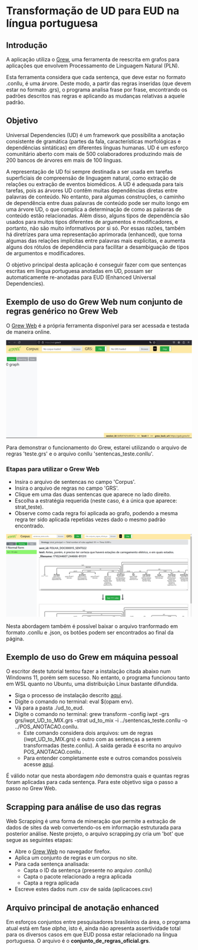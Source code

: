 # Transformação de UD para EUD na língua portuguesa
## Introdução
A aplicação utiliza o [Grew](https://grew.fr), uma ferramenta de reescrita em grafos para aplicações que envolvem Processamento de Linguagem Natural (PLN).

Esta ferramenta considera que cada sentença, que deve estar no formato .conllu, é uma árvore. Deste modo, a partir das regras inseridas (que devem estar no formato .grs), o programa analisa frase por frase, encontrando os padrões descritos nas regras e aplicando as mudanças relativas a aquele padrão.

## Objetivo

Universal Dependencies (UD) é um framework que possibilita a anotação consistente de gramática (partes da fala, características morfológicas e dependências sintáticas) em diferentes línguas humanas. UD é um esforço comunitário aberto com mais de 500 colaboradores produzindo mais de 200 bancos de árvores em mais de 100 línguas.

A representação de UD foi sempre destinada a ser usada em tarefas superficiais de compreensão de linguagem natural, como extração de relações ou extração de eventos biomédicos. A UD é adequada para tais tarefas, pois as árvores UD contêm muitas dependências diretas entre palavras de conteúdo. No entanto, para algumas construções, o caminho de dependência entre duas palavras de conteúdo pode ser muito longo em uma árvore UD, o que complica a determinação de como as palavras de conteúdo estão relacionadas. Além disso, alguns tipos de dependência são usados para muitos tipos diferentes de argumentos e modificadores, e portanto, não são muito informativos por si só. Por essas razões, também há diretrizes para uma representação aprimorada (enhanced), que torna algumas das relações implícitas entre palavras mais explícitas, e aumenta alguns dos rótulos de dependência para facilitar a desambiguação de tipos de argumentos e modificadores.

O objetivo principal desta aplicação é conseguir fazer com que sentenças escritas em língua portuguesa anotadas em UD, possam ser automaticamente re-anotadas para EUD (Enhanced Universal Dependencies). 

## Exemplo de uso do Grew Web num conjunto de regras genérico no Grew Web
O [Grew Web](https://web.grew.fr) é a própria ferramenta disponível para ser acessada e testada de maneira online.

<p align="center">
  <img src="./imagens/grew_web.jpg" alt="Tela inicial do grew web" width="738">
</p>

Para demonstrar o funcionamento do Grew, estarei utilizando o arquivo de regras 'teste.grs' e o arquivo conllu 'sentencas_teste.conllu'.

### Etapas para utilizar o Grew Web
- Insira o arquivo de sentencas no campo 'Corpus'.
- Insira o arquivo de regras no campo 'GRS'.
- Clique em uma das duas sentencas que aparece no lado direito.
- Escolha a estratégia requerida (neste caso, é a única que aparece: strat_teste).
- Observe como cada regra foi aplicada ao grafo, podendo a mesma regra ter sido aplicada repetidas vezes dado o mesmo padrão encontrado.
<p align="center">
  <img src="./imagens/grew_web_pos_regras.png" alt="Tela inicial do grew web" width="738">
</p
  
Nesta abordagem também é possível baixar o arquivo tranformado em formato .conllu e .json, os botões podem ser encontrados ao final da página.

## Exemplo de uso do Grew em máquina pessoal
O escritor deste tutorial tentou fazer a instalação citada abaixo num Windowns 11, porém sem sucesso. No entanto, o programa funcionou tanto em WSL quanto no Ubuntu, uma distribuição Linux bastante difundida.

- Siga o processo de instalação descrito [aqui](https://grew.fr/usage/install/).
- Digite o comando no terminal: eval $(opam env).
- Vá para a pasta ./ud_to_eud.
- Digite o comando no terminal: grew transform -config iwpt -grs grs/iwpt_UD_to_MIX.grs -strat ud_to_mix -i ../sentencas_teste.conllu -o ../POS_ANOTACAO.conllu.
  - Este comando considera dois arquivos: um de regras (iwpt_UD_to_MIX.grs) e outro com as sentenças a serem transformadas (teste.conllu). A saída gerada é escrita no arquivo POS_ANOTACAO.conllu .  
  - Para entender completamente este e outros comandos possíveis acesse [aqui](https://grew.fr/usage/cli/).

É válido notar que nesta abordagem *não* demonstra quais e quantas regras foram aplicadas para cada sentença. Para este objetivo siga o passo a passo no Grew Web.

## Scrapping para análise de uso das regras
Web Scrapping é uma forma de mineração que permite a extração de dados de sites da web convertendo-os em informação estruturada para posterior análise.
Neste projeto, o arquivo scrapping.py cria um 'bot' que segue as seguintes etapas:
- Abre o [Grew Web](https://web.grew.fr) no navegador firefox.
- Aplica um conjunto de regras e um corpus no site.
- Para cada sentença analisada:
  -  Capta o ID da sentença (presente no arquivo .conllu)
  -  Capta o pacote relacionado a regra aplicada
  -  Capta a regra aplicada
- Escreve estes dados num .csv de saída (aplicacoes.csv)

## Arquivo principal de anotação enhanced
Em esforços conjuntos entre pesquisadores brasileiros da área, o programa atual está em fase *alpha*, isto é, ainda não apresenta assertividade total para os diversos casos em que EUD possa estar relacionado na língua portuguesa.
O arquivo é o **conjunto_de_regras_oficial.grs**.
